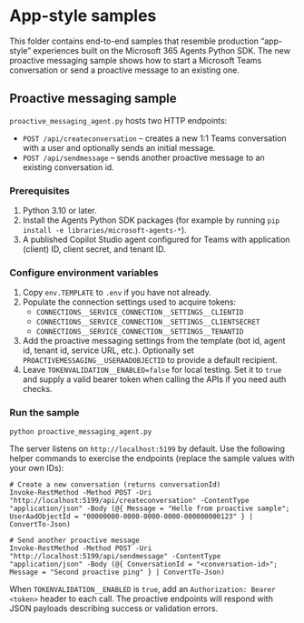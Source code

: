 # App-style samples

This folder contains end-to-end samples that resemble production “app-style” experiences built on the Microsoft 365 Agents Python SDK. The new proactive messaging sample shows how to start a Microsoft Teams conversation or send a proactive message to an existing one.

## Proactive messaging sample

`proactive_messaging_agent.py` hosts two HTTP endpoints:

- `POST /api/createconversation` – creates a new 1:1 Teams conversation with a user and optionally sends an initial message.
- `POST /api/sendmessage` – sends another proactive message to an existing conversation id.

### Prerequisites

1. Python 3.10 or later.
2. Install the Agents Python SDK packages (for example by running `pip install -e libraries/microsoft-agents-*`).
3. A published Copilot Studio agent configured for Teams with application (client) ID, client secret, and tenant ID.

### Configure environment variables

1. Copy `env.TEMPLATE` to `.env` if you have not already.
2. Populate the connection settings used to acquire tokens:
   - `CONNECTIONS__SERVICE_CONNECTION__SETTINGS__CLIENTID`
   - `CONNECTIONS__SERVICE_CONNECTION__SETTINGS__CLIENTSECRET`
   - `CONNECTIONS__SERVICE_CONNECTION__SETTINGS__TENANTID`
3. Add the proactive messaging settings from the template (bot id, agent id, tenant id, service URL, etc.). Optionally set `PROACTIVEMESSAGING__USERAADOBJECTID` to provide a default recipient.
4. Leave `TOKENVALIDATION__ENABLED=false` for local testing. Set it to `true` and supply a valid bearer token when calling the APIs if you need auth checks.

### Run the sample

```pwsh
python proactive_messaging_agent.py
```

The server listens on `http://localhost:5199` by default. Use the following helper commands to exercise the endpoints (replace the sample values with your own IDs):

```pwsh
# Create a new conversation (returns conversationId)
Invoke-RestMethod -Method POST -Uri "http://localhost:5199/api/createconversation" -ContentType "application/json" -Body (@{ Message = "Hello from proactive sample"; UserAadObjectId = "00000000-0000-0000-0000-000000000123" } | ConvertTo-Json)

# Send another proactive message
Invoke-RestMethod -Method POST -Uri "http://localhost:5199/api/sendmessage" -ContentType "application/json" -Body (@{ ConversationId = "<conversation-id>"; Message = "Second proactive ping" } | ConvertTo-Json)
```

When `TOKENVALIDATION__ENABLED` is `true`, add an `Authorization: Bearer <token>` header to each call. The proactive endpoints will respond with JSON payloads describing success or validation errors.
